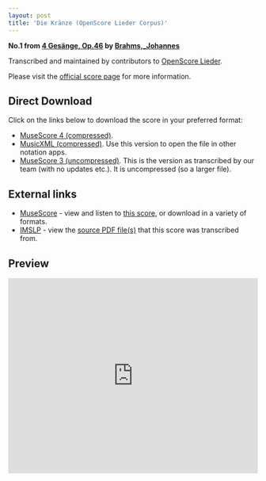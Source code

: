 ```yaml
---
layout: post
title: 'Die Kränze (OpenScore Lieder Corpus)'
---
```


__No.1 from [4 Gesänge, Op.46](https://fourscoreandmore.org/openscore/lieder/Brahms,_Johannes/4_Gesänge,_Op.46/) by [Brahms,_Johannes](https://fourscoreandmore.org/openscore/lieder/Brahms,_Johannes)__

Transcribed and maintained by contributors to [OpenScore Lieder].

Please visit the [official score page] for more information.

[official score page]: https://musescore.com/openscore-lieder-corpus/scores/5084888
[OpenScore Lieder]: https://musescore.com/openscore-lieder-corpus

## Direct Download

Click on the links below to download the score in your preferred format:
- [MuseScore 4 (compressed)](https://github.com/openscore/lieder/blob/main/scores/Brahms,_Johannes/4_Gesänge,_Op.46/1_Die_Kränze/lc5084888.mscz?raw=true).
- [MusicXML (compressed)](https://github.com/openscore/lieder/blob/main/scores/Brahms,_Johannes/4_Gesänge,_Op.46/1_Die_Kränze/lc5084888.mxl?raw=true). Use this version to open the file in other notation apps.
- [MuseScore 3 (uncompressed)](https://github.com/openscore/lieder/blob/main/scores/Brahms,_Johannes/4_Gesänge,_Op.46/1_Die_Kränze/lc5084888.mscx?raw=true). This is the version as transcribed by our team (with no updates etc.). It is uncompressed (so a larger file).

## External links

- [MuseScore] - view and listen to [this score][MuseScore], or download in a variety of formats.
- [IMSLP] - view the [source PDF file(s)][IMSLP] that this score was transcribed from.

[MuseScore]: https://musescore.com/score/5084888
[IMSLP]: https://imslp.org/wiki/Special:ReverseLookup/79670

## Preview

<iframe width="100%" height="394" src="https://musescore.com/openscore-lieder-corpus/scores/5084888/embed" frameborder="0" allowfullscreen allow="autoplay; fullscreen"></iframe>
